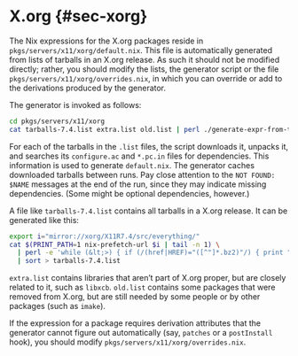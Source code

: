 # X.org {#sec-xorg}

The Nix expressions for the X.org packages reside in
`pkgs/servers/x11/xorg/default.nix`. This file is automatically generated from
lists of tarballs in an X.org release. As such it should not be modified
directly; rather, you should modify the lists, the generator script or the
file `pkgs/servers/x11/xorg/overrides.nix`, in which you can override or add
to the derivations produced by the generator.

The generator is invoked as follows:

```sh
cd pkgs/servers/x11/xorg
cat tarballs-7.4.list extra.list old.list | perl ./generate-expr-from-tarballs.pl
```

For each of the tarballs in the `.list` files, the script downloads it,
unpacks it, and searches its `configure.ac` and `*.pc.in` files for
dependencies. This information is used to generate `default.nix`. The
generator caches downloaded tarballs between runs. Pay close attention to the
`NOT FOUND: $NAME` messages at the end of the run, since they may indicate
missing dependencies. (Some might be optional dependencies, however.)

A file like `tarballs-7.4.list` contains all tarballs in a X.org release. It
can be generated like this:

```sh
export i="mirror://xorg/X11R7.4/src/everything/"
cat $(PRINT_PATH=1 nix-prefetch-url $i | tail -n 1) \
  | perl -e 'while (&lt;>) { if (/(href|HREF)="([^"]*.bz2)"/) { print "$ENV{'i'}$2\n"; }; }' \
  | sort > tarballs-7.4.list
```

`extra.list` contains libraries that aren’t part of X.org proper, but are
closely related to it, such as `libxcb`. `old.list` contains some packages
that were removed from X.org, but are still needed by some people or by other
packages (such as `imake`).

If the expression for a package requires derivation attributes that the
generator cannot figure out automatically (say, `patches` or a `postInstall`
hook), you should modify `pkgs/servers/x11/xorg/overrides.nix`.
